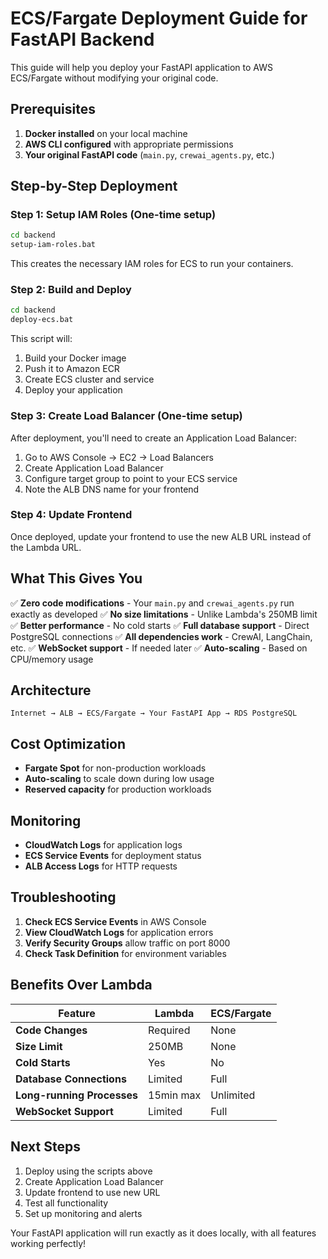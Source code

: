 # ECS/Fargate Deployment Guide for FastAPI Backend

This guide will help you deploy your FastAPI application to AWS ECS/Fargate without modifying your original code.

## Prerequisites

1. **Docker installed** on your local machine
2. **AWS CLI configured** with appropriate permissions
3. **Your original FastAPI code** (`main.py`, `crewai_agents.py`, etc.)

## Step-by-Step Deployment

### Step 1: Setup IAM Roles (One-time setup)

```bash
cd backend
setup-iam-roles.bat
```

This creates the necessary IAM roles for ECS to run your containers.

### Step 2: Build and Deploy

```bash
cd backend
deploy-ecs.bat
```

This script will:
1. Build your Docker image
2. Push it to Amazon ECR
3. Create ECS cluster and service
4. Deploy your application

### Step 3: Create Load Balancer (One-time setup)

After deployment, you'll need to create an Application Load Balancer:

1. Go to AWS Console → EC2 → Load Balancers
2. Create Application Load Balancer
3. Configure target group to point to your ECS service
4. Note the ALB DNS name for your frontend

### Step 4: Update Frontend

Once deployed, update your frontend to use the new ALB URL instead of the Lambda URL.

## What This Gives You

✅ **Zero code modifications** - Your `main.py` and `crewai_agents.py` run exactly as developed
✅ **No size limitations** - Unlike Lambda's 250MB limit
✅ **Better performance** - No cold starts
✅ **Full database support** - Direct PostgreSQL connections
✅ **All dependencies work** - CrewAI, LangChain, etc.
✅ **WebSocket support** - If needed later
✅ **Auto-scaling** - Based on CPU/memory usage

## Architecture

```
Internet → ALB → ECS/Fargate → Your FastAPI App → RDS PostgreSQL
```

## Cost Optimization

- **Fargate Spot** for non-production workloads
- **Auto-scaling** to scale down during low usage
- **Reserved capacity** for production workloads

## Monitoring

- **CloudWatch Logs** for application logs
- **ECS Service Events** for deployment status
- **ALB Access Logs** for HTTP requests

## Troubleshooting

1. **Check ECS Service Events** in AWS Console
2. **View CloudWatch Logs** for application errors
3. **Verify Security Groups** allow traffic on port 8000
4. **Check Task Definition** for environment variables

## Benefits Over Lambda

| Feature | Lambda | ECS/Fargate |
|---------|--------|-------------|
| **Code Changes** | Required | None |
| **Size Limit** | 250MB | None |
| **Cold Starts** | Yes | No |
| **Database Connections** | Limited | Full |
| **Long-running Processes** | 15min max | Unlimited |
| **WebSocket Support** | Limited | Full |

## Next Steps

1. Deploy using the scripts above
2. Create Application Load Balancer
3. Update frontend to use new URL
4. Test all functionality
5. Set up monitoring and alerts

Your FastAPI application will run exactly as it does locally, with all features working perfectly! 